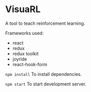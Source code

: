 # VisuaRL 
A tool to teach reinforcement learning.

Frameworks used:
- react
- redux
- redux toolkit
- joyride
- react-hook-form

`npm install`
To install dependencies.

`npm start`
To start development server.
